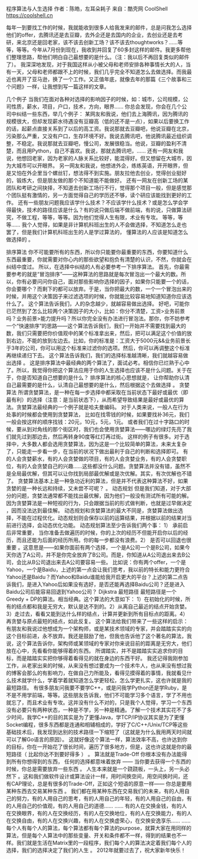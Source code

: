 程序算法与人生选择
作者：陈皓，左耳朵耗子
来自：酷壳网 CoolShell https://coolshell.cn

每年一到要找工作的时候，我就能收到很多人给我发来的邮件，总是问我怎么选择他们的offer，去腾讯还是去豆瓣，去外企还是去国内的企业，去创业还是去考研，来北京还是回老家，该不该去创新工场？该不该去thoughtworks？……等等，等等。今年从7月份到现在，我收到并回复了60多封这样的邮件。我更多帮他们整理思路，帮他们明白自己最想要的是什么。（注：我以后不再回复类似的邮件了）。
我深深地发现，对于我国这样从小被父母和老师安排各种事情长大的人，当有一天，父母和老师都跟不上的时候，我们几乎完全不知道怎么去做选择。而我最近也离开了亚马逊，换了一个工作。又正值年底，就像去年的那篇《三个故事和三个问题》一样，让我想到写一篇这样的文章。

几个例子
当我们在面对各种对选择的影响因子的时候，如：城市，公司规模，公司性质，薪水，项目，户口，技术，方向，眼界…… 你总会发现，你会在几个公司中纠结一些东西，举几个例子：
某网友和我说，他们去上海腾讯，因为腾讯的规模很大，但却发现薪水待遇没有豆瓣高（低的还不是一点），如果以后要换工作的话，起薪点直接关系到了以后的高工资。我说那就去豆瓣吧，他说豆瓣在北京，污染那么严重，又没有户口，生存环境不好。我说去腾讯吧，他说腾讯最近组织调整，不稳定。我说那就去豆瓣吧，慢公司，发展很稳当。他说，豆瓣的盈利不清楚，而且用Python，自己不喜欢。我说，那就去腾讯吧，……
还有一网友和我说，他想回老家，因为老家的人脉关系比较好，能混得好。但又想留在大城市，因为大城市可以开眼界。
另一网友和我说，他想进外企，练练英语，开开眼界，但是又怕在外企里当个螺丝钉，想法得不到实施。朋友拉他去创业，觉得创业挺好的，锻炼大，但是朋友做的那个不知道能不能做好。
还有一网友在创新工场的某团队和考研之间抉择，不知道去创新工场行不行，觉得那个项目一般，但是感觉那个团队挺有激情的，另一方面觉得自己的学历还不够，读个研应该能找到更好的工作。
还有一些朋友问题我应该学什么技术？不应该学什么技术？或是怎么学会学得最快，技术的路径应该是什么？有的说只做后端不做前端，有的说，只做算法研究，不做工程，等等，等等。因为他们觉得人生有限，术业有专攻。
等等，等等……
我个人觉得，如果是非计算机科班出生的人不会做选择，不知道怎么走也罢了，但是我们计算机科班出生的人是学过算法的， 懂算法的人应该是知道怎么做选择的 。

排序算法
你不可能要所有的东西，所以你只能要你最重要的东西，你要知道什么东西最重要，你就需要对你心内的那些欲望和抱负有清楚的认识，不然，你就会在纠结中度过。
所以，在选择中纠结的人有必要参考一下排序算法。
首先，你最需要参考的就是“冒泡排序”——这种算法的思路就是每次冒泡出一个最大的数。所以，你有必要问问你自己，面对那些影响你选择的因子，如果你只能要一个的话，你会要哪个？而剩下的都可以放弃。于是，当你把最大的数，一个一个冒泡出来的时候，并用这个决策因子来过滤选项的时候，你就能比较容易地知道知道你应该选什么了。 这个算法告诉我们，人的杂念越少，就越容易做出选择。
好吧，可能你已茫然到了怎么比较两个决策因子的大小，比如：你分不清楚，工资>业务前景吗？业务前景>能力提升吗？所以你完全没有办法进行冒泡法。那你，你不妨参考一个“快速排序”的思路——这个算法告诉我们，我们一开始并不需要找到最大的数，我们只需要把你价值观中的某个标准拿出来，然后，把可以满足这个价值的放到右边，不能的放到左边去。比如，你的标准是：工资大于5000元&&业务前景长于3年的公司，你可以用这个标准来过滤你的选项。然后，你可以再调整这个标准再继续递归下去。 这个算法告诉我们，我们的选择标准越清晰，我们就越容易做出选择 。
这是排序算法中最经典的两个算法了，面试必考。相信你已烂熟于心中了。所以，我觉得你把这个算法应用于你的人生选择也应该不是什么问题。关于在于，你是否知道自己想要的是什么？
排序算法的核心思想就是， 让你帮助你认清自己最需要的是什么，认清自己最想要的是什么，然后根据这个去做选择 。
贪婪算法
所谓贪婪算法，是一种在每一步选择中都采取在当前状态下最好或最优（即最有利）的选择（注意：是当前状态下），从而希望导致结果是最好或最优的算法。贪婪算法最经典的一个例子就是哈夫曼编码。
对于人类来说，一般人在行为处事的时候都会使用到贪婪算法，
比如在找零钱的时候，如果要找补36元，我们一般会按这样的顺序找钱：20元，10元，5元，1元。
或者我们在过十字路口的时候，要从到对角线的那个街区时，我们也会使用贪婪算法——哪边的绿灯先亮了我们就先过到那边去，然后再转身90度等红灯再过街。
这样的例子有很多。对于选择中，大多数人都会选用贪婪算法，因为这是一个比较简单的算法，未来太复杂了，只能走一步看一步，在当前的状况下做出最利于自己的判断和选择即可。
有的人会贪婪薪水，有的人会贪婪做的项目，有的人会贪婪业务，有的人会贪婪职位，有的人会贪婪自己的兴趣……这些都没什么问题。贪婪算法并没有错，虽然不是全局最优解，但其可以让你找到局部最优解或是次优解。其实，有次优解也不错了。 贪婪算法基本上是一种急功近利的算法，但是并不代表这种算法不好，如果贪婪的是一种长远和持续，又未尝不可呢？ 。
动态规划
但是我们知道，对于大部分的问题，贪婪法通常都不能找出最优解，因为他们一般没有测试所有可能的解。 因为贪婪算法是一种短视的行为，只会跟据当前的形式做判断，也就是过早做决定 ，因而没法达到最佳解。
动态规划和贪婪算法的最大不同是，贪婪算法做出选择，不能在过程优化。动态规划则会保存以前的运算结果，并根据以前的结果对当前进行选择，会动态优化功能。
动态规划算法至少告诉我们两个事：
1） 承前启后非常重要， 当你准备去做遍历的时候，你的上次的经历不但能开启你以后的经历，而且还能为后面的经历所用。你的每一步都没有浪费。2） 是否可以回退也很重要 。这意思是——如果你面前有两个选择，一个是A公司一个是B公司，如果今天你选了A公司，并不是你完全放弃了B公司。而是，你知道从A公司退出来去B公司，会比从B公司退出来去A公司要容易一些。
比如说：你有两个offer，一个是Yahoo，一个是Baidu，上述的第一点会让我们思考，我以前的特长和能力更符合Yahoo还是Baidu？而Yahoo和Baidu谁能给我开启更大的平台？上述的第二点告诉我们，是进入Yahoo后如果没有选好，是否还能再选择Baidu公司？还是进入Baidu公司后能容易回退到Yahoo公司？
Dijkstra 最短路径
最短路径是一个Greedy + DP的算法。相当经典。这个算法的大意如下：
1）在初始化的时候，所有的结点都和我是无穷大，默认是达不到的。2）从离自己最近的结点开始贪婪。3）走过去，看看又能到达什么样的结点，计算并更新到所有目标点的距离。4）再贪婪与原点最短的结点，如此反复。
这个算法给我们带来了一些这样的启示：
有朋友和我说过他想成为一个架构师，或是某技术领域的专家，并会踏踏实实的向这个目标前进，永不放弃。我还是鼓励了他，但我也告诉他了这个著名的算法，我说，这个算法告诉你，架构师或某领域的专家对你来说目前的距离是无穷大，他们放在心中，先看看你能够得着的东西。 所谓踏实，并不是踏踏实实追求你的目标，而是踏踏实实把你够得着看得见的就在身边的东西干好。 我还记得我刚参加工作，从老家出来的时候，从来没有想过要成为一个技术牛人，也从来没有想过我的博客会那么的有影响力，在做自己力所能及，看得见摸得着的事情，我就看见什么技术就学什么，学着学着就知道怎么学更轻松，怎么学更扎实，这也许就是我的最短路径。
有很多朋友问我要不要学C++，或是问我学Python还是学Ruby，是不是不用学前端，等等。这些朋友告诉我，他们不可能学习多个语言，学了不用也就忘了，而且术业有专攻。这并没有什么不对的，只是我个人觉得，学习一个东西没有必要只有两种状态，一种是不学，另一种是精通。了解一个技术其实花不了多少时间，我学C++的目的其实是为了更懂Java，学TCP/IP协议其实是为了更懂Socket编程，很多东西都是连通和相辅相成的，学好了C/C++/Unix/TCP等这些基础技术后，我发现到达别的技术路径一下缩短了（这就是为什么我用两天时间就可以了解Go语言的原因）。 这就好像这个算法一样，算法效率不高，也许达到你的目标，你在一开始花了很长时间，遍历了很多地方，但是，这也许这就是你的最短路径（ 比起你达不到要好得多 ） 。
算法就是Trade-Off
你根本没有办法能得到所有你想得到的东西， 任何的选择都意味着放弃 —— 当你要去获得一个东西的时候，你总是需要放弃一些东西 。 人生本来就是一个跷跷板，一头上，另一头必然下 。这和我们做软件设计或算法设计一样，用时间换空间，用空间换时间，还有CAP理论，总是有很多的Trade-Off，正如这个短语的原意一样—— 你总是要用某种东西去交易某种东西 。
我们都在用某种东西在交易我们的未来，有的人用自己的努力，有的人用自己的思考，有的人用自己的年轻，有的人用自己的自由，有的人用自己的价值观，有的人用自己的道德…… …… 有的人在交换金钱，有的人在交换眼界，有的人在交换经历，有的人在交换地位，有的人在交换能力，有的人在交换自由，有的人在交换兴趣，有的人在交换虚荣心，在交换安逸享乐…… ……
每个人有每个人的算法，每个算法都有每个算法的purpose，就算大家在用同样的算法，但是每个人算法中的那些变量、开关和条件都不一样，得到的结果也不一样。我们就是生活在Matrix里的一段程序，我们每个人的算法决定着我们每个人的选择，我们的选择决定了我们的人生 。
2012年就要过去了，祝大家新年快乐！